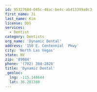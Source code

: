 ```yaml
---
id: 9532768d-045c-48ac-be4c-ab413349a8c3
first_name: Ji
last_name: Kim
license: DDS
services:
  - Dentist
category: Dentists
org_name: 'Dynamic Dental'
address: '150 E. Centennial  Pkwy'
city: 'North Las Vegas'
state: NV
zip: '89084'
phone: '(702) 384-2828'
title: 'Dynamic Dental'
_geoloc:
  lng: -115.148644
  lat: 36.281388
---
```

